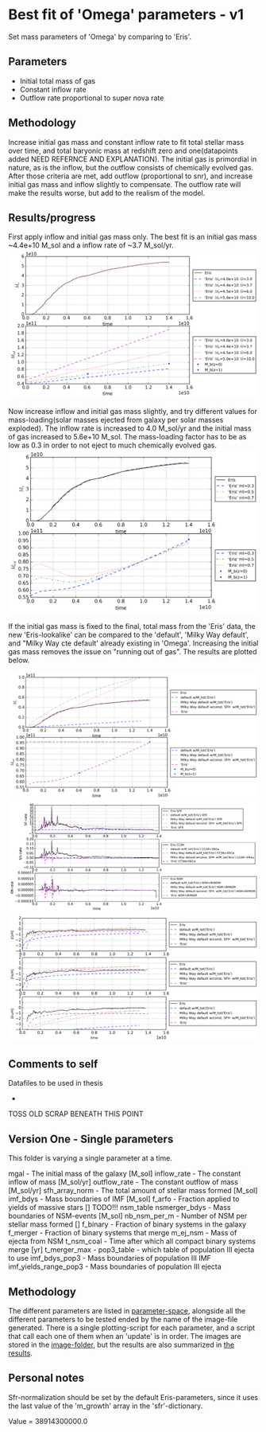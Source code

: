 Best fit of 'Omega' parameters - v1
===========================================

Set mass parameters of 'Omega' by comparing to 'Eris'.

Parameters
-----------
- Initial total mass of gas
- Constant inflow rate
- Outflow rate proportional to super nova rate

Methodology
------------
Increase initial gas mass and constant inflow rate to fit total stellar mass over time, and total baryonic mass at redshift zero and one(datapoints added NEED REFERNCE AND EXPLANATION). The initial gas is primordial in nature, as is the inflow, but the outflow consists of chemically evolved gas.
After those criteria are met, add outflow (proportional to snr), and increase initial gas mass and inflow slightly to compensate. The outflow rate will make the results worse, but add to the realism of the model.

Results/progress
------------------

First apply inflow and initial gas mass only. The best fit is an initial gas mass ~4.4e+10 M\_sol and a inflow rate of ~3.7 M\_sol/yr.
![initial plus inflow only](data/mass_parameters_v1_n1100.png)

Now increase inflow and initial gas mass slightly, and try different values for mass-loading(solar masses ejected from galaxy per solar masses exploded). 
The inflow rate is increased to 4.0 M\_sol/yr and the initial mass of gas increased to 5.6e+10 M\_sol.
The mass-loading factor has to be as low as 0.3 in order to not eject to much chemically evolved gas.
![mass-loading](data/mass_parameters_v2_n300.png)

If the initial gas mass is fixed to the final, total mass from the 'Eris' data, the new 'Eris-lookalike' can be compared to the 'default', 'Milky Way default', and "Milky Way cte default' already existing in 'Omega'. Increasing the initial gas mass removes the issue on "running out of gas". The results are plotted below.

![final masses](data/mass_parameters_v3_masses_n300.png)
![final rates](data/mass_parameters_v3_rates_n300.png)
![final spectroscopic](data/mass_parameters_v3_spectro_n300.png)

Comments to self
------------------
Datafiles to be used in thesis
 - []()

TOSS OLD SCRAP BENEATH THIS POINT

Version One - Single parameters
-----------------------------------

This folder is varying a single parameter at a time.

mgal - The initial mass of the galaxy [M\_sol]
inflow\_rate - The constant inflow of mass [M\_sol/yr]
outflow\_rate - The constant outflow of mass [M\_sol/yr]
sfh\_array\_norm - The total amount of stellar mass formed [M\_sol]
imf\_bdys - Mass boundaries of IMF [M\_sol]
f\_arfo - Fraction applied to yields of massive stars []
TODO!!! nsm\_table
nsmerger\_bdys - Mass boundaries of NSM-events [M\_sol]
nb\_nsm\_per\_m - Number of NSM per stellar mass formed []
f\_binary - Fraction of binary systems in the galaxy
f\_merger - Fraction of binary systems that merge
m\_ej\_nsm - Mass of ejecta from NSM
t\_nsm\_coal - Time after which all compact binary systems merge [yr]
t\_merger\_max - 
pop3\_table - which table of population III ejecta to use
imf\_bdys\_pop3 - Mass boundaries of population III IMF
imf\_yields\_range\_pop3 - Mass boundaries of population III ejecta

Methodology
------------
The different parameters are listed in [parameter-space](parameter_space.txt), alongside all the different parameters to be tested ended by the name of the image-file generated.
There is a single plotting-script for each parameter, and a script that call each one of them when an 'update' is in order.
The images are stored in the [image-folder](variable_plots), but the results are also summarized in [the results](Results.md).

Personal notes
----------------
Sfr-normalization should be set by the default Eris-parameters, since it uses the last value of the 'm_growth' array in the 'sfr'-dictionary.

Value = 38914300000.0
